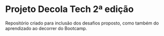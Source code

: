 # Projeto Decola Tech 2ª edição 
Repositório criado para inclusão dos desafios proposto, como também do aprendizado ao decorrer do Bootcamp.


